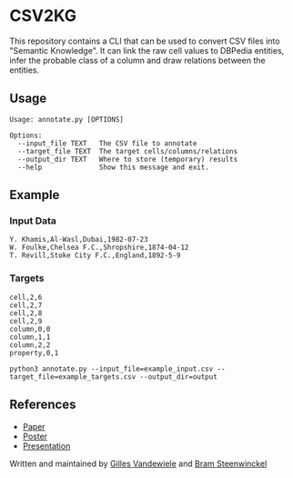 # CSV2KG

This repository contains a CLI that can be used to convert CSV files into "Semantic Knowledge". It can link the raw cell values to DBPedia entities, infer the probable class of a column and draw relations between the entities.

## Usage

```
Usage: annotate.py [OPTIONS]

Options:
  --input_file TEXT   The CSV file to annotate
  --target_file TEXT  The target cells/columns/relations
  --output_dir TEXT   Where to store (temporary) results
  --help              Show this message and exit.
```

## Example

### Input Data

```
Y. Khamis,Al-Wasl,Dubai,1982-07-23
W. Foulke,Chelsea F.C.,Shropshire,1874-04-12
T. Revill,Stoke City F.C.,England,1892-5-9
```

### Targets

```
cell,2,6
cell,2,7
cell,2,8
cell,2,9
column,0,0
column,1,1
column,2,2
property,0,1
```

`python3 annotate.py --input_file=example_input.csv --target_file=example_targets.csv --output_dir=output`

## References
* [Paper](http://www.cs.ox.ac.uk/isg/challenges/sem-tab/papers/IDLab.pdf) 
* [Poster](...)
* [Presentation](...)


Written and maintained by [Gilles Vandewiele](https://github.com/GillesVandewiele/) and [Bram Steenwinckel](https://github.com/bsteenwi)